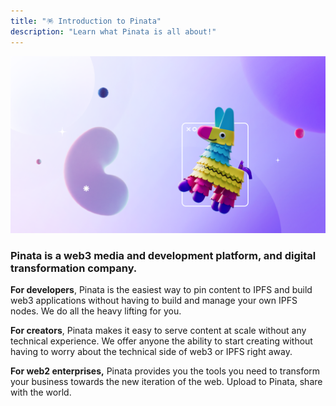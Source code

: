 ```yaml
---
title: "🪅 Introduction to Pinata"
description: "Learn what Pinata is all about!"
---
```


![banner](../../assets/banner.png)
### Pinata is a web3 media and development platform, and digital transformation company.

**For developers**, Pinata is the easiest way to pin content to IPFS and build web3 applications without having to build and manage your own IPFS nodes. We do all the heavy lifting for you.

**For creators**, Pinata makes it easy to serve content at scale without any technical experience. We offer anyone the ability to start creating without having to worry about the technical side of web3 or IPFS right away.

**For web2 enterprises,** Pinata provides you the tools you need to transform your business towards the new iteration of the web. Upload to Pinata, share with the world.
